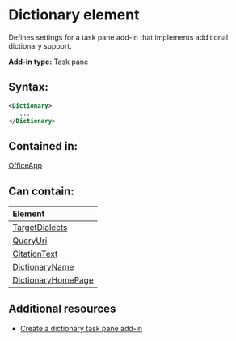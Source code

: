 
# Dictionary element
Defines settings for a task pane add-in that implements additional dictionary support.

 **Add-in type:** Task pane


## Syntax:


```XML
<Dictionary>
   ...
</Dictionary>
```


## Contained in:

[OfficeApp](/reference/manifest/officeapp.md)


## Can contain:



|**Element**|
|:-----|
|[TargetDialects](/reference/manifest/targetdialects.md)|
|[QueryUri](/reference/manifest/queryuri.md)|
|[CitationText](/reference/manifest/citationtext.md)|
|[DictionaryName](/reference/manifest/dictionaryname.md)|
|[DictionaryHomePage](/reference/manifest/dictionaryhomepage.md)|

## Additional resources



- [Create a dictionary task pane add-in](../../docs/word/dictionary-task-pane-add-ins.md)
    
